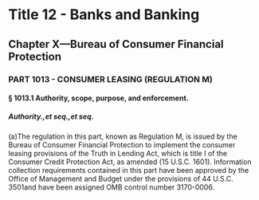 
# Title 12 - Banks and Banking
## Chapter X—Bureau of Consumer Financial Protection
### PART 1013 - CONSUMER LEASING (REGULATION M)
#### § 1013.1 Authority, scope, purpose, and enforcement.
##### Authority.,et seq.,et seq.

(a)The regulation in this part, known as Regulation M, is issued by the Bureau of Consumer Financial Protection to implement the consumer leasing provisions of the Truth in Lending Act, which is title I of the Consumer Credit Protection Act, as amended (15 U.S.C. 1601). Information collection requirements contained in this part have been approved by the Office of Management and Budget under the provisions of 44 U.S.C. 3501and have been assigned OMB control number 3170-0006.
